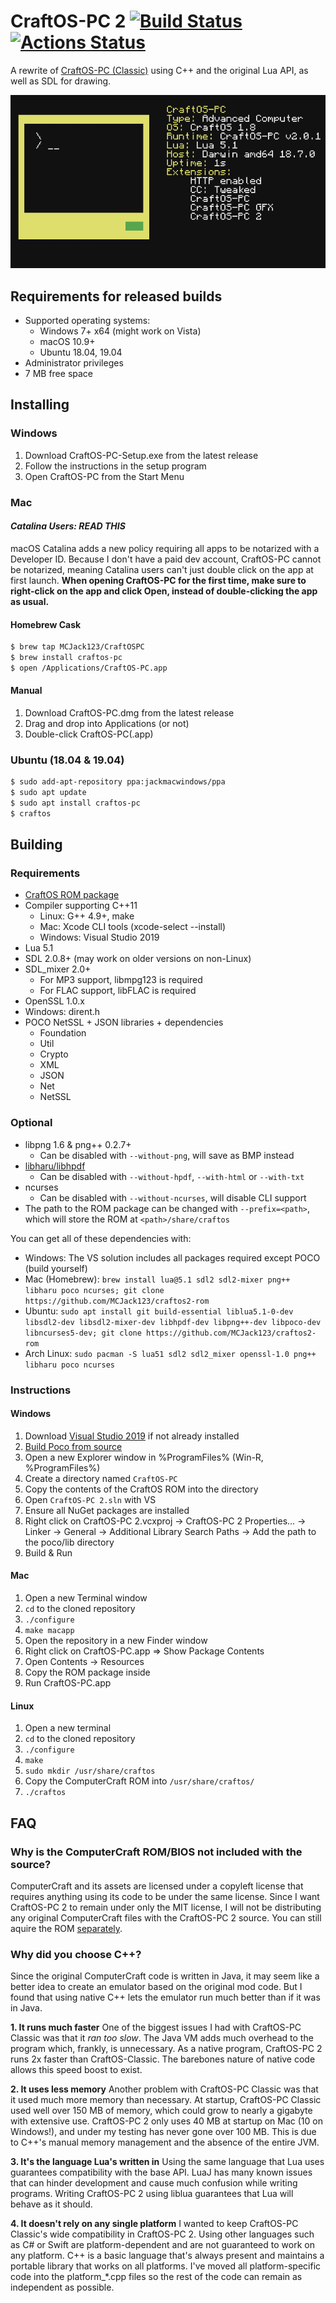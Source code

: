 # CraftOS-PC 2 [![Build Status](https://travis-ci.com/MCJack123/craftos2.svg?branch=master)](https://travis-ci.com/MCJack123/craftos2) [![Actions Status](https://github.com/MCJack123/craftos2/workflows/CI/badge.svg)](https://github.com/MCJack123/craftos2/actions)
A rewrite of [CraftOS-PC (Classic)](https://github.com/MCJack123/craftos) using C++ and the original Lua API, as well as SDL for drawing.

![Screenfetch](image1.png)

## Requirements for released builds
* Supported operating systems:
  * Windows 7+ x64 (might work on Vista)
  * macOS 10.9+
  * Ubuntu 18.04, 19.04
* Administrator privileges
* 7 MB free space

## Installing
### Windows
1. Download CraftOS-PC-Setup.exe from the latest release
2. Follow the instructions in the setup program
3. Open CraftOS-PC from the Start Menu

### Mac
#### __*Catalina Users: READ THIS*__
macOS Catalina adds a new policy requiring all apps to be notarized with a Developer ID. Because I don't have a paid dev account, CraftOS-PC cannot be notarized, meaning Catalina users can't just double click on the app at first launch. **When opening CraftOS-PC for the first time, make sure to right-click on the app and click Open, instead of double-clicking the app as usual.**
#### Homebrew Cask
```bash
$ brew tap MCJack123/CraftOSPC
$ brew install craftos-pc
$ open /Applications/CraftOS-PC.app
```
#### Manual
1. Download CraftOS-PC.dmg from the latest release
2. Drag and drop into Applications (or not)
3. Double-click CraftOS-PC(.app)

### Ubuntu (18.04 & 19.04)
```bash
$ sudo add-apt-repository ppa:jackmacwindows/ppa
$ sudo apt update
$ sudo apt install craftos-pc
$ craftos
```

## Building
### Requirements
* [CraftOS ROM package](https://github.com/MCJack123/craftos2-rom)
* Compiler supporting C++11
  * Linux: G++ 4.9+, make
  * Mac: Xcode CLI tools (xcode-select --install)
  * Windows: Visual Studio 2019
* Lua 5.1
* SDL 2.0.8+ (may work on older versions on non-Linux)
* SDL_mixer 2.0+
  * For MP3 support, libmpg123 is required
  * For FLAC support, libFLAC is required
* OpenSSL 1.0.x
* Windows: dirent.h
* POCO NetSSL + JSON libraries + dependencies
  * Foundation
  * Util
  * Crypto
  * XML
  * JSON
  * Net
  * NetSSL

### Optional
* libpng 1.6 & png++ 0.2.7+
  * Can be disabled with `--without-png`, will save as BMP instead
* [libharu/libhpdf](https://github.com/libharu/libharu)
  * Can be disabled with `--without-hpdf`, `--with-html` or `--with-txt`
* ncurses
  * Can be disabled with `--without-ncurses`, will disable CLI support
* The path to the ROM package can be changed with `--prefix=<path>`, which will store the ROM at `<path>/share/craftos`

You can get all of these dependencies with:
  * Windows: The VS solution includes all packages required except POCO (build yourself)
  * Mac (Homebrew): `brew install lua@5.1 sdl2 sdl2-mixer png++ libharu poco ncurses; git clone https://github.com/MCJack123/craftos2-rom`
  * Ubuntu: `sudo apt install git build-essential liblua5.1-0-dev libsdl2-dev libsdl2-mixer-dev libhpdf-dev libpng++-dev libpoco-dev libncurses5-dev; git clone https://github.com/MCJack123/craftos2-rom`
  * Arch Linux: `sudo pacman -S lua51 sdl2 sdl2_mixer openssl-1.0 png++ libharu poco ncurses`

### Instructions
#### Windows
1. Download [Visual Studio 2019](https://visualstudio.microsoft.com/) if not already installed
2. [Build Poco from source](https://pocoproject.org/download.html#visualstudio)
3. Open a new Explorer window in %ProgramFiles% (Win-R, %ProgramFiles%)
4. Create a directory named `CraftOS-PC`
5. Copy the contents of the CraftOS ROM into the directory
6. Open `CraftOS-PC 2.sln` with VS
7. Ensure all NuGet packages are installed
8. Right click on CraftOS-PC 2.vcxproj -> CraftOS-PC 2 Properties... -> Linker -> General -> Additional Library Search Paths -> Add the path to the poco/lib directory
9. Build & Run

#### Mac
1. Open a new Terminal window
2. `cd` to the cloned repository
3. `./configure`
4. `make macapp`
5. Open the repository in a new Finder window
6. Right click on CraftOS-PC.app => Show Package Contents
7. Open Contents -> Resources
8. Copy the ROM package inside
9. Run CraftOS-PC.app

#### Linux
1. Open a new terminal
2. `cd` to the cloned repository
3. `./configure`
4. `make`
5. `sudo mkdir /usr/share/craftos`
6. Copy the ComputerCraft ROM into `/usr/share/craftos/`
7. `./craftos`

## FAQ
### Why is the ComputerCraft ROM/BIOS not included with the source?
ComputerCraft and its assets are licensed under a copyleft license that requires anything using its code to be under the same license. Since I want CraftOS-PC 2 to remain under only the MIT license, I will not be distributing any original ComputerCraft files with the CraftOS-PC 2 source. You can still aquire the ROM [separately](https://github.com/MCJack123/craftos2-rom).

### Why did you choose C++?
Since the original ComputerCraft code is written in Java, it may seem like a better idea to create an emulator based on the original mod code. But I found that using native C++ lets the emulator run much better than if it was in Java.

**1. It runs much faster**
One of the biggest issues I had with CraftOS-PC Classic was that it *ran too slow*. The Java VM adds much overhead to the program which, frankly, is unnecessary. As a native program, CraftOS-PC 2 runs 2x faster than CraftOS-Classic. The barebones nature of native code allows this speed boost to exist.

**2. It uses less memory**
Another problem with CraftOS-PC Classic was that it used much more memory than necessary. At startup, CraftOS-PC Classic used well over 150 MB of memory, which could grow to nearly a gigabyte with extensive use. CraftOS-PC 2 only uses 40 MB at startup on Mac (10 on Windows!), and under my testing has never gone over 100 MB. This is due to C++'s manual memory management and the absence of the entire JVM.

**3. It's the language Lua's written in**
Using the same language that Lua uses guarantees compatibility with the base API. LuaJ has many known issues that can hinder development and cause much confusion while writing programs. Writing CraftOS-PC 2 using liblua guarantees that Lua will behave as it should.

**4. It doesn't rely on any single platform**
I wanted to keep CraftOS-PC Classic's wide compatibility in CraftOS-PC 2. Using other languages such as C# or Swift are platform-dependent and are not guaranteed to work on any platform. C++ is a basic language that's always present and maintains a portable library that works on all platforms. I've moved all platform-specific code into the platform_*.cpp files so the rest of the code can remain as independent as possible.
